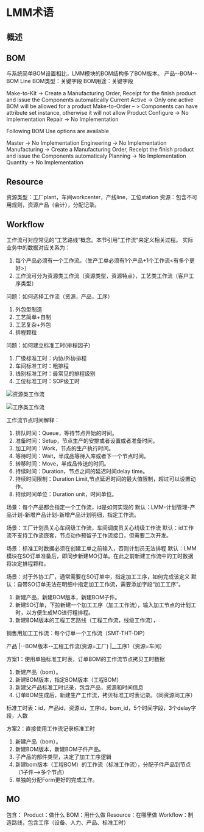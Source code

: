 LMM术语
===

概述
---

BOM
---

与系统简单BOM设置相比，LMM模块的BOM结构多了BOM版本。
产品--BOM--BOM Line
BOM类型：关键字段
BOM用途：关键字段

Make-to-Kit -> Create a Manufacturing Order, Receipt for the finish product and issue the Components automatically
Current Active -> Only one active BOM will be allowed for a product
Make-to-Order – > Components can have attribute set instance, otherwise it will not allow
Product Configure -> No Implementation
Repair -> No Implementation

Following BOM Use options are available

Master -> No Implementation
Engineering -> No Implementation
Manufacturing -> Create a Manufacturing Order, Receipt the finish product and issue the Components automaticaly
Planning -> No Implementation
Quantity -> No Implementation

Resource
---

资源类型：工厂plant，车间workcenter，产线line，工位station
资源：包含不可用规则，资源产品（会计），分配记录。

Workflow
---

工作流可对应常见的”工艺路线“概念。本节引用”工作流“来定义相关过程。
实际业务中的数据对应关系为：
1. 每个产品必须有一个工作流。（生产工单必须有1个产品+1个工作流<有多个更好>）
2. 工作流可分为资源类工作流（资源类型，资源特点），工艺类工作流（客户工序类型）

问题：如何选择工作流（资源，产品，工序）
1. 外包型制造
2. 工艺简单+自制
3. 工艺复杂+外包
4. 排程颗粒

问题：如何建立标准工时(排程因子)
1. 厂级标准工时：内协/外协排程
2. 车间标准工时：粗排程
3. 线别标准工时：最常见的排程级别
4. 工位标准工时：SOP级工时

![资源类工作流](http://static.oschina.net/uploads/space/2016/1103/164002_YbCI_2720480.png)

![工序类工作流](http://static.oschina.net/uploads/space/2016/1103/171459_9sb9_2720480.png)

工作流节点时间解释：
1. 排队时间：Queue，等待节点开始的时间。
2. 准备时间：Setup，节点生产的安排或者设置或者准备时间。
3. 加工时间：Work，节点的生产执行时间。
4. 等待时间：Wait，半成品等待入库或者下一个节点时间。
5. 转移时间：Move，半成品传送的时间。
6. 持续时间：Duration，节点之间的延迟时间delay time。
7. 持续时间限制：Duration Limit,节点延迟时间的最大值限制，超过可以设置动作。
8. 持续时间单位：Duration unit，时间单位。


场景：每个产品都会指定一个工作流，id是如何实现的
默认：LMM-计划管理-产品计划-新增产品计划-新增产品计划明细，指定工作流。

场景：工厂计划员关心车间级工作流，车间调度员关心线级工作流
默认：id工作流不支持工作流嵌套，节点动作预留子工作流接口，但需要二次开发。

场景：标准工时数据必须在创建工单之前输入，否则计划员无法排程
默认：LMM模块在SO订单准备后，即同步新建MO订单。在此之前新建工作流中的工时数据将决定排程颗粒。

场景：对于外协工厂，通常需要在SO订单中，指定加工工序，如何完成该定义
默认：自带SO订单无法在明细中指定加工工作流，需要添加字段“加工工序”。
1. 新建产品，新建BOM版本，新建BOM子件。
2. 新建SO订单，下拉新建一个加工工序（加工工作流），输入加工节点的计划工时，以方便生成MO进行粗排程。
3. 新建BOM版本的工程工艺路线（工程工作流，线级工作流），

销售用加工工作流：每个订单一个工作流（SMT-THT-DIP）

产品
 |--BOM版本--工程工作流(资源=工厂)
                |__工序1（资源=车间）

方案1：使用单独标准工时表，订单BOM的工作流节点拷贝工时数据
1. 新建产品（bom）。
2. 新建BOM版本，指定BOM版本（工程BOM）
3. 新建父产品标准工时记录，包含产品，资源和时间信息
4. 订单BOM生成后，新建生产工作流，拷贝标准工时表记录。（同资源同工序）

标准工时表：id，产品id，资源id，工序id，bom_id，5个时间字段，3个delay字段，人数

方案2：直接使用工作流记录标准工时
1. 新建产品（bom）。
2. 新建BOM版本，新建BOM子件产品。
3. 子产品的部件类型，决定了加工工序逻辑
4. 新建bom版本（工程BOM）的工作流（标准工作流），分配子件产品到节点（1子件-->多个节点）
5. 单独的分配Form更好的完成工作。


MO
---

包含：
Product：做什么
BOM：用什么做
Resource：在哪里做
Workflow：制造路线，包含工序（设备、人力、产品、标准工时）

